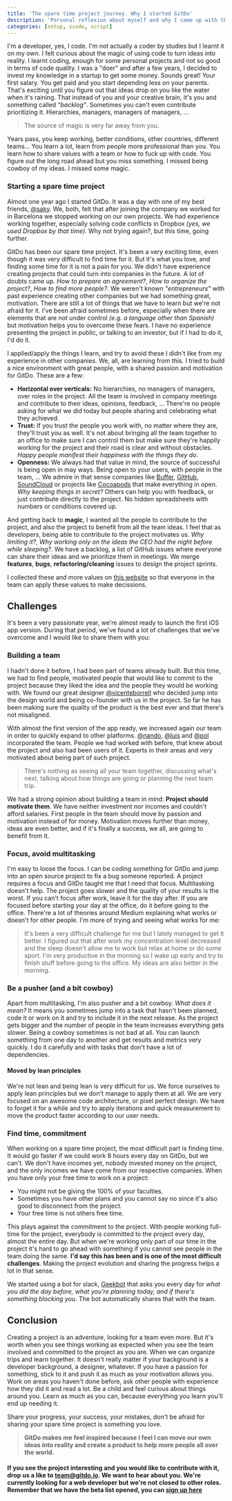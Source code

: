 ```yaml
---
title: 'The spare time project journey. Why I started GitDo'
description: 'Personal reflexion about myself and why I came up with the idea of investing my spare time working on GitDo'
categories: [setup, xcode, script]
---
```


I'm a developer, yes, I code. I'm not actually a coder by studies but I learnt it on my own. I felt curious about the magic of using code to turn ideas into reality. I learnt coding, enough for some personal projects and not so good in terms of code quality. I was a "doer" and after a few years, I decided to invest my knowledge in a startup to get some money. Sounds great! Your first salary. You get paid and you start depending less on your parents. That's exciting until you figure out that ideas drop on you like the water when it's raining. That instead of you and your creative brain, it's you and something called _"backlog"_. Sometimes you can't even contribute prioritizing it. Hierarchies, managers, managers of managers, ...

> The source of magic is very far away from you.

Years pass, you keep working, better conditions, other countries, different teams... You learn a lot, learn from people more professional than you. You learn how to share values with a team or how to fuck up with code. You figure out the long road ahead but you miss something. I missed being cowboy of my ideas. I missed some magic.

### Starting a spare time project

Almost one year ago I started GitDo. It was a day with one of my best friends, [@saky](https://twitter.com/saky). We, both, felt that after joining the company we worked for in Barcelona we stopped working on our own projects. We had experience working together, especially solving code conflicts in Dropbox _(yes, we used Dropbox by that time)_. Why not trying again?, but this time, going further.

GitDo has been our spare time project. It's been a very exciting time, even though it was very difficult to find time for it. But it's what you love, and finding some time for it is not a pain for you. We didn't have experience creating projects that could turn into companies in the future. A lot of doubts came up. _How to prepare an agreement?_, _How to organize the project?_, _How to find more people?_. We weren't known _"entrepreneurs"_ with past experience creating other companies but we had something great, motivation. There are still a lot of things that we have to learn but we're not afraid for it. I've been afraid sometimes before, especially when there are elements that are not under control _(e.g. a language other than Spanish)_ but motivation helps you to overcome these fears. I have no experience presenting the project in public, or talking to an investor, but if I had to do it, I'd do it.

I applied/apply the things I learn, and try to avoid these I didn't like from my experience in other companies. We, all, are learning from this. I tried to build a nice environment with great people, with a shared passion and motivation for GitDo. These are a few:

- **Horizontal over verticals:** No hierarchies, no managers of managers, over roles in the project. All the team is involved in company meetings and contribute to their ideas, opinions, feedback, ... There're no people asking for what we did today but people sharing and celebrating what they achieved.
- **Trust:** If you trust the people you work with, no matter where they are, they'll trust you as well. It's not about bringing all the team together to an office to make sure I can control them but make sure they're happily working for the project and their road is clear and without obstacles. _Happy people manifest their happiness with the things they do_.
- **Openness:** We always had that value in mind, the source of successful is being open in may ways. Being open to your users, with people in the team, ... We admire in that sense companies like [Buffer](https://buffer.com/), [GitHub](https://github.com), [SoundCloud](https://soundcloud.com) or projects like [Cocoapods](https://cocoapods.org) that make everything in open. _Why keeping things in secret?_ Others can help you with feedback, or just contribute directly to the project. No hidden spreadsheets with numbers or conditions covered up.

And getting back to **magic**, I wanted all the people to contribute to the project, and also the project to benefit from all the team ideas. I feel that as developers, being able to contribute to the project motivates us. _Why limiting it?_, _Why working only on the ideas the CEO had the night before while sleeping?_. We have a backlog, a list of GitHub issues where everyone can share their ideas and we prioritize them in meetings. We merge **features**, **bugs**, **refactoring/cleaning** issues to design the project sprints.

I collected these and more values on [this website](http://gitdo.io/values/) so that everyone in the team can apply these values to make decissions.

## Challenges

It's been a very passionate year, we're almost ready to launch the first iOS app version. During that period, we've found a lot of challenges that we've overcome and I would like to share them with you:

### Building a team

I hadn't done it before, I had been part of teams already built. But this time, we had to find people, motivated people that would like to commit to the project because they liked the idea and the people they would be working with. We found our great designer [@vicenteborrell](https://twitter.com/vicenteborrell) who decided jump into the design world and being co-founder with us in the project. So far he has been making sure the quality of the product is the best ever and that there's not misaligned.

With almost the first version of the app ready, we increased again our team in order to quickly expand to other platforms. [@nando](https://twitter.com/nandodelauni), [@luis](https://twitter.com/mayoral) and [@pol](https://twitter.com/poolqf) incorporated the team. People we had worked with before, that knew about the project and also had been users of it. Experts in their areas and very motivated about being part of such project.

> There's nothing as seeing all your team together, discussing what's next, talking about how things are going or planning the next team trip.

We had a strong opinion about building a team in mind: **Project should motivate them**. We have neither investment nor incomes and couldn't afford salaries. First people in the team should move by passion and motivation instead of for money. Motivation moves further than money, ideas are even better, and if it's finally a success, we all, are going to benefit from it.

### Focus, avoid multitasking

I'm easy to loose the focus. I can be coding something for GitDo and jump into an open source project to fix a bug someone reported. A project requires a focus and GitDo taught me that I need that focus. Multitasking doesn't help. The project goes slower and the quality of your results is the worst. If you can't focus after work, leave it for the day after. If you are focused before starting your day at the office, do it before going to the office. There're a lot of theories around Medium explaining what works or doesn't for other people. I'm more of trying and seeing what works for me:

> It's been a very difficult challenge for me but I lately managed to get it better. I figured out that after work my concentration level decreased and the sleep doesn't allow me to work but relax at home or do some sport. I'm very productive in the morning so I wake up early and try to finish stuff before going to the office. My ideas are also better in the morning.

### Be a pusher (and a bit cowboy)

Apart from multitasking, I'm also pusher and a bit cowboy. _What does it mean?_ It means you sometimes jump into a task that hasn't been planned, code it or work on it and try to include it in the next release. As the project gets bigger and the number of people in the team increases everything gets slower. Being a cowboy sometimes is not bad at all. You can launch something from one day to another and get results and metrics very quickly. I do it carefully and with tasks that don't have a lot of dependencies.

#### Moved by lean principles

We're not lean and being lean is very difficult for us. We force ourselves to apply lean principles but we don't manage to apply them at all. We are very focused on an awesome code architecture, or pixel perfect design. We have to forget it for a while and try to apply iterations and quick measurement to move the product faster according to our user needs.

### Find time, commitment

When working on a spare time project, the most difficult part is finding time. It would go faster if we could work 8 hours every day on GitDo, but we can't. We don't have incomes yet, nobody invested money on the project, and the only incomes we have come from our respective companies. When you have only your free time to work on a project:

- You might not be giving the 100% of your faculties.
- Sometimes you have other plans and you cannot say no since it's also good to disconnect from the project.
- Your free time is not others free time.

This plays against the commitment to the project. With people working full-time for the project, everybody is committed to the project every day, almost the entire day. But when we're working only part of our time in the project it's hard to go ahead with something if you cannot see people in the team doing the same. **I'd say this has been and is one of the most difficult challenges**. Making the project evolution and sharing the progress helps a lot in that sense.

We started using a bot for slack, [Geekbot](https://geekbot.io/) that asks you every day for _what you did the day before, what you're planning today, and if there's something blocking you_. The bot automatically shares that with the team.

## Conclusion

Creating a project is an adventure, looking for a team even more. But it's worth when you see things working as expected when you see the team involved and committed to the project as you are. When we can organize trips and learn together. It doesn't really matter if your background is a developer background, a designer, whatever. If you have a passion for something, stick to it and push it as much as your motivation allows you. Work on areas you haven't done before, ask other people with experience how they did it and read a lot. Be a child and feel curious about things around you. Learn as much as you can, because everything you learn you'll end up needing it.

Share your progress, your success, your mistakes, don't be afraid for sharing your spare time project is something you love.

> **GitDo makes me feel inspired because I feel I can move our own ideas into reality and create a product to help more people all over the world.**

#### If you see the project interesting and you would like to contribute with it, drop us a like to [team@gitdo.io](mailto://team@gitdo.io). We want to hear about you. We're currently looking for a web developer but we're not closed to other roles. Remember that we have the beta list opened, you can [sign up here](http://gitdo.io)
